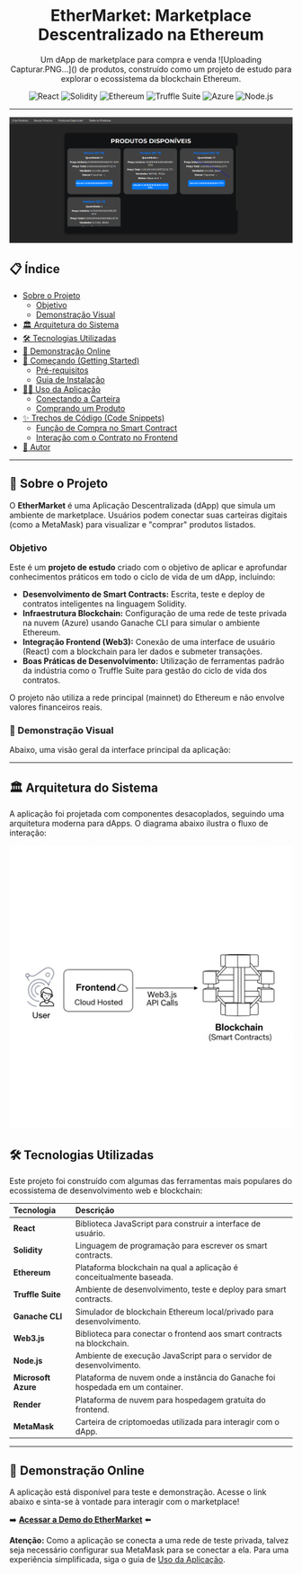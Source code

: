 <div align="center">
  
  <h1>EtherMarket: Marketplace Descentralizado na Ethereum</h1>
  <p>Um dApp de marketplace para compra e venda ![Uploading Capturar.PNG…]()
de produtos, construído como um projeto de estudo para explorar o ecossistema da blockchain Ethereum.</p>
</div>

<div align="center">
  <img src="https://img.shields.io/badge/React-20232A?style=for-the-badge&logo=react&logoColor=61DAFB" alt="React"/>
  <img src="https://img.shields.io/badge/Solidity-363636?style=for-the-badge&logo=solidity&logoColor=white" alt="Solidity"/>
  <img src="https://img.shields.io/badge/Ethereum-3C3C3D?style=for-the-badge&logo=ethereum&logoColor=white" alt="Ethereum"/>
  <img src="https://img.shields.io/badge/Truffle-3D1200?style=for-the-badge&logo=truffle&logoColor=white" alt="Truffle Suite"/>
  <img src="https://img.shields.io/badge/Microsoft_Azure-0078D4?style=for-the-badge&logo=microsoft-azure&logoColor=white" alt="Azure"/>
  <img src="https://img.shields.io/badge/Node.js-339933?style=for-the-badge&logo=nodedotjs&logoColor=white" alt="Node.js"/>
</div>

---

<img src="./assets/Capturar.png" width="800px">

## 📋 Índice

- [Sobre o Projeto](#-sobre-o-projeto)
  - [Objetivo](#objetivo)
  - [Demonstração Visual](#-demonstração-visual)
- [🏛️ Arquitetura do Sistema](#️-arquitetura-do-sistema)
- [🛠️ Tecnologias Utilizadas](#️-tecnologias-utilizadas)
- [🚀 Demonstração Online](#-demonstração-online)
- [🏁 Começando (Getting Started)](#-começando-getting-started)
  - [Pré-requisitos](#pré-requisitos)
  - [Guia de Instalação](#guia-de-instalação)
- [👨‍💻 Uso da Aplicação](#-uso-da-aplicação)
  - [Conectando a Carteira](#1-conectando-a-carteira)
  - [Comprando um Produto](#2-comprando-um-produto)
- [✨ Trechos de Código (Code Snippets)](#-trechos-de-código-code-snippets)
  - [Função de Compra no Smart Contract](#função-de-compra-no-smart-contract-solidity)
  - [Interação com o Contrato no Frontend](#interação-com-o-contrato-no-frontend-react--web3js)
- [👤 Autor](#-autor)

---

## 📖 Sobre o Projeto

O **EtherMarket** é uma Aplicação Descentralizada (dApp) que simula um ambiente de marketplace. Usuários podem conectar suas carteiras digitais (como a MetaMask) para visualizar e "comprar" produtos listados.

### Objetivo

Este é um **projeto de estudo** criado com o objetivo de aplicar e aprofundar conhecimentos práticos em todo o ciclo de vida de um dApp, incluindo:

-   **Desenvolvimento de Smart Contracts:** Escrita, teste e deploy de contratos inteligentes na linguagem Solidity.
-   **Infraestrutura Blockchain:** Configuração de uma rede de teste privada na nuvem (Azure) usando Ganache CLI para simular o ambiente Ethereum.
-   **Integração Frontend (Web3):** Conexão de uma interface de usuário (React) com a blockchain para ler dados e submeter transações.
-   **Boas Práticas de Desenvolvimento:** Utilização de ferramentas padrão da indústria como o Truffle Suite para gestão do ciclo de vida dos contratos.

O projeto não utiliza a rede principal (mainnet) do Ethereum e não envolve valores financeiros reais.

### 📸 Demonstração Visual

Abaixo, uma visão geral da interface principal da aplicação:


---

## 🏛️ Arquitetura do Sistema

A aplicação foi projetada com componentes desacoplados, seguindo uma arquitetura moderna para dApps. O diagrama abaixo ilustra o fluxo de interação:

<img src="./assets/unnamed.png" width="600px">

## 🛠️ Tecnologias Utilizadas

Este projeto foi construído com algumas das ferramentas mais populares do ecossistema de desenvolvimento web e blockchain:

| Tecnologia | Descrição |
| :--- | :--- |
| **React** | Biblioteca JavaScript para construir a interface de usuário. |
| **Solidity** | Linguagem de programação para escrever os smart contracts. |
| **Ethereum** | Plataforma blockchain na qual a aplicação é conceitualmente baseada. |
| **Truffle Suite** | Ambiente de desenvolvimento, teste e deploy para smart contracts. |
| **Ganache CLI** | Simulador de blockchain Ethereum local/privado para desenvolvimento. |
| **Web3.js** | Biblioteca para conectar o frontend aos smart contracts na blockchain. |
| **Node.js** | Ambiente de execução JavaScript para o servidor de desenvolvimento. |
| **Microsoft Azure** | Plataforma de nuvem onde a instância do Ganache foi hospedada em um container. |
| **Render** | Plataforma de nuvem para hospedagem gratuita do frontend. |
| **MetaMask** | Carteira de criptomoedas utilizada para interagir com o dApp. |

---

## 🚀 Demonstração Online

A aplicação está disponível para teste e demonstração. Acesse o link abaixo e sinta-se à vontade para interagir com o marketplace!

➡️ **[Acessar a Demo do EtherMarket](https://blockchain-dapp-hzfn.onrender.com/)** ⬅️

**Atenção:** Como a aplicação se conecta a uma rede de teste privada, talvez seja necessário configurar sua MetaMask para se conectar a ela. Para uma experiência simplificada, siga o guia de [Uso da Aplicação](#-uso-da-aplicação).
